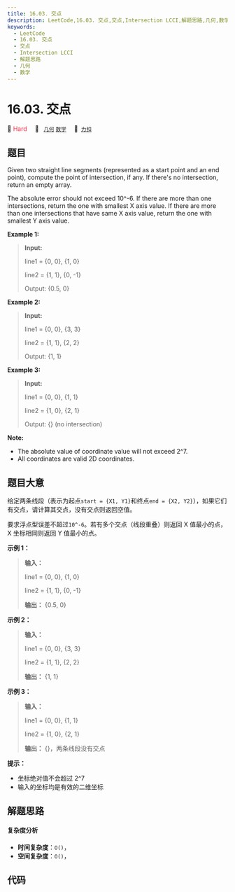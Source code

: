 ```yaml
---
title: 16.03. 交点
description: LeetCode,16.03. 交点,交点,Intersection LCCI,解题思路,几何,数学
keywords:
  - LeetCode
  - 16.03. 交点
  - 交点
  - Intersection LCCI
  - 解题思路
  - 几何
  - 数学
---
```


# 16.03. 交点

🔴 <font color=#ff334b>Hard</font>&emsp; 🔖&ensp; [`几何`](/tag/geometry.md) [`数学`](/tag/math.md)&emsp; 🔗&ensp;[`力扣`](https://leetcode.cn/problems/intersection-lcci)

## 题目

Given two straight line segments (represented as a start point and an end
point), compute the point of intersection, if any. If there's no intersection,
return an empty array.

The absolute error should not exceed 10^-6. If there are more than one
intersections, return the one with smallest X axis value. If there are more
than one intersections that have same X axis value, return the one with
smallest Y axis value.

**Example 1:**

> 
> 
> 
> 
> 
> **Input:**
> 
> line1 = {0, 0}, {1, 0}
> 
> line2 = {1, 1}, {0, -1}
> 
> Output: {0.5, 0}

**Example 2:**

> 
> 
> 
> 
> 
> **Input:**
> 
> line1 = {0, 0}, {3, 3}
> 
> line2 = {1, 1}, {2, 2}
> 
> Output: {1, 1}

**Example 3:**

> 
> 
> 
> 
> 
> **Input:**
> 
> line1 = {0, 0}, {1, 1}
> 
> line2 = {1, 0}, {2, 1}
> 
> Output: {}  (no intersection)
> 
> 

**Note:**

  * The absolute value of coordinate value will not exceed 2^7.
  * All coordinates are valid 2D coordinates.


## 题目大意

给定两条线段（表示为起点`start = {X1, Y1}`和终点`end = {X2, Y2}`），如果它们有交点，请计算其交点，没有交点则返回空值。

要求浮点型误差不超过`10^-6`。若有多个交点（线段重叠）则返回 X 值最小的点，X 坐标相同则返回 Y 值最小的点。



**示例 1：**

> 
> 
> 
> 
> 
> **输入：**
> 
> line1 = {0, 0}, {1, 0}
> 
> line2 = {1, 1}, {0, -1}
> 
> **输出：** {0.5, 0}
> 
> 

**示例 2：**

> 
> 
> 
> 
> 
> **输入：**
> 
> line1 = {0, 0}, {3, 3}
> 
> line2 = {1, 1}, {2, 2}
> 
> **输出：** {1, 1}
> 
> 

**示例 3：**

> 
> 
> 
> 
> 
> **输入：**
> 
> line1 = {0, 0}, {1, 1}
> 
> line2 = {1, 0}, {2, 1}
> 
> **输出：** {}，两条线段没有交点
> 
> 



**提示：**

  * 坐标绝对值不会超过 2^7
  * 输入的坐标均是有效的二维坐标


## 解题思路

#### 复杂度分析

- **时间复杂度**：`O()`，
- **空间复杂度**：`O()`，

## 代码

```javascript

```